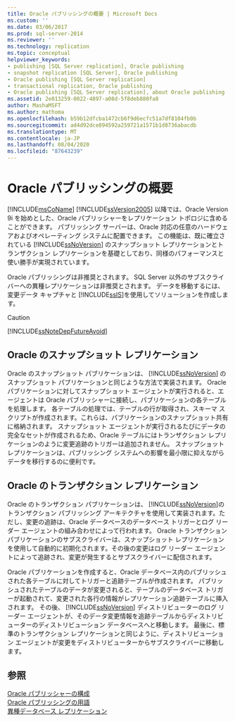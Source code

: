 ```yaml
---
title: Oracle パブリッシングの概要 | Microsoft Docs
ms.custom: ''
ms.date: 03/06/2017
ms.prod: sql-server-2014
ms.reviewer: ''
ms.technology: replication
ms.topic: conceptual
helpviewer_keywords:
- publishing [SQL Server replication], Oracle publishing
- snapshot replication [SQL Server], Oracle publishing
- Oracle publishing [SQL Server replication]
- transactional replication, Oracle publishing
- Oracle publishing [SQL Server replication], about Oracle publishing
ms.assetid: 2e013259-0022-4897-a08d-5f8deb880fa8
author: MashaMSFT
ms.author: mathoma
ms.openlocfilehash: b59b12dfcba1472cb6f9d6ecfc51a7df8104fb0b
ms.sourcegitcommit: ad4d92dce894592a259721a1571b1d8736abacdb
ms.translationtype: MT
ms.contentlocale: ja-JP
ms.lasthandoff: 08/04/2020
ms.locfileid: "87643239"
---
```

# <a name="oracle-publishing-overview"></a>Oracle パブリッシングの概要
  [!INCLUDE[msCoName](../../../includes/msconame-md.md)] [!INCLUDE[ssVersion2005](../../../includes/ssversion2005-md.md)] 以降では、Oracle Version 9i を始めとした、Oracle パブリッシャーをレプリケーション トポロジに含めることができます。 パブリッシング サーバーは、Oracle 対応の任意のハードウェアおよびオペレーティング システムに配置できます。 この機能は、既に確立されている [!INCLUDE[ssNoVersion](../../../includes/ssnoversion-md.md)] のスナップショット レプリケーションとトランザクション レプリケーションを基礎としており、同様のパフォーマンスと使い勝手が実現されています。  
  
 Oracle パブリッシングは非推奨とされます。 SQL Server 以外のサブスクライバーへの異種レプリケーションは非推奨とされます。 データを移動するには、変更データ キャプチャと [!INCLUDE[ssIS](../../../includes/ssis-md.md)]を使用してソリューションを作成します。  
  
> [!CAUTION]  
>  [!INCLUDE[ssNoteDepFutureAvoid](../../../includes/ssnotedepfutureavoid-md.md)]  
  
## <a name="snapshot-replication-for-oracle"></a>Oracle のスナップショット レプリケーション  
 Oracle のスナップショット パブリケーションは、 [!INCLUDE[ssNoVersion](../../../includes/ssnoversion-md.md)] のスナップショット パブリケーションと同じような方法で実装されます。 Oracle パブリケーションに対してスナップショット エージェントが実行されると、エージェントは Oracle パブリッシャーに接続し、パブリケーションの各テーブルを処理します。 各テーブルの処理では、テーブルの行が取得され、スキーマ スクリプトが作成されます。これらは、パブリケーションのスナップショット共有に格納されます。 スナップショット エージェントが実行されるたびにデータの完全なセットが作成されるため、Oracle テーブルにはトランザクション レプリケーションのように変更追跡のトリガーは追加されません。 スナップショット レプリケーションは、パブリッシング システムへの影響を最小限に抑えながらデータを移行するのに便利です。  
  
## <a name="transactional-replication-for-oracle"></a>Oracle のトランザクション レプリケーション  
 Oracle のトランザクション パブリケーションは、 [!INCLUDE[ssNoVersion](../../../includes/ssnoversion-md.md)]のトランザクション パブリッシング アーキテクチャを使用して実装されます。ただし、変更の追跡は、Oracle データベースのデータベース トリガーとログ リーダー エージェントの組み合わせによって行われます。 Oracle トランザクション パブリケーションのサブスクライバーは、スナップショット レプリケーションを使用して自動的に初期化されます。その後の変更はログ リーダー エージェントによって追跡され、変更が発生するとサブスクライバーに配信されます。  
  
 Oracle パブリケーションを作成すると、Oracle データベース内のパブリッシュされた各テーブルに対してトリガーと追跡テーブルが作成されます。 パブリッシュされたテーブルのデータが変更されると、テーブルのデータベース トリガーが起動されて、変更された各行の情報がレプリケーション追跡テーブルに挿入されます。 その後、 [!INCLUDE[ssNoVersion](../../../includes/ssnoversion-md.md)] ディストリビューターのログ リーダー エージェントが、そのデータ変更情報を追跡テーブルからディストリビューターのディストリビューション データベースへと移動します。 最後に、標準のトランザクション レプリケーションと同じように、ディストリビューション エージェントが変更をディストリビューターからサブスクライバーに移動します。  
  
## <a name="see-also"></a>参照  
 [Oracle パブリッシャーの構成](configure-an-oracle-publisher.md)   
 [Oracle パブリッシングの用語](glossary-of-terms-for-oracle-publishing.md)   
 [異種データベース レプリケーション](heterogeneous-database-replication.md)  
  
  
